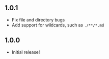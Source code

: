 1.0.1
-----------
- Fix file and directory bugs
- Add support for wildcards, such as `./**/*.md`

1.0.0
-----------
- Initial release!
